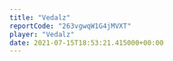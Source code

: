 ```yaml
---
title: "Vedalz"
reportCode: "263vgwqW1G4jMVXT"
player: "Vedalz"
date: 2021-07-15T18:53:21.415000+00:00
---
```

